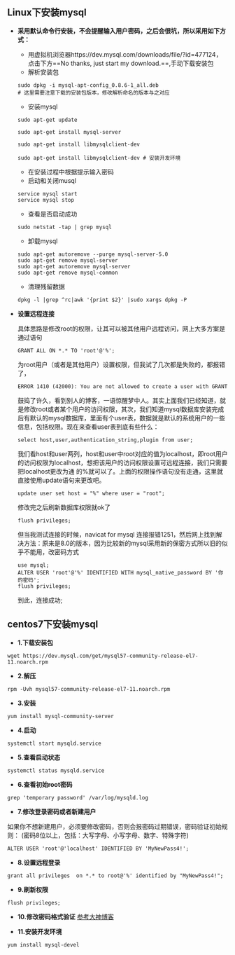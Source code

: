 ## Linux下安装mysql
* **采用默认命令行安装，不会提醒输入用户密码，之后会很坑，所以采用如下方式：**
    - 用虚拟机浏览器https://dev.mysql.com/downloads/file/?id=477124，点击下方==No thanks, just start my download.==,手动下载安装包
    - 解析安装包
    ```
    sudo dpkg -i mysql-apt-config_0.8.6-1_all.deb
    # 这里需要注意下载的安装包版本，修改解析命名的版本与之对应
    ```
    - 安装mysql
    ```
    sudo apt-get update
    
    sudo apt-get install mysql-server
    
    sudo apt-get install libmysqlclient-dev
    
    sudo apt-get install libmysqlclient-dev # 安装开发环境
    ```
    - 在安装过程中根据提示输入密码
    - 启动和关闭musql
    ```
    service mysql start
    service mysql stop
    ```
    - 查看是否启动成功
    ```
    sudo netstat -tap | grep mysql
    ```
    - 卸载mysql
    ```
    sudo apt-get autoremove --purge mysql-server-5.0
    sudo apt-get remove mysql-server
    sudo apt-get autoremove mysql-server
    sudo apt-get remove mysql-common 
    ```
    - 清理残留数据
    ```
    dpkg -l |grep ^rc|awk '{print $2}' |sudo xargs dpkg -P
    ```
    
* **设置远程连接**

    具体思路是修改root的权限，让其可以被其他用户远程访问，网上大多方案是通过语句
    ```
    GRANT ALL ON *.* TO 'root'@'%';
    ```
    为root用户（或者是其他用户）设置权限，但我试了几次都是失败的，都报错了，
    ```
    ERROR 1410 (42000): You are not allowed to create a user with GRANT
    ```
    鼓捣了许久，看到别人的博客，一语惊醒梦中人。其实上面我们已经知道，就是修改root或者某个用户的访问权限，其次，我们知道mysql数据库安装完成后有默认的mysql数据库，里面有个user表，数据就是默认的系统用户的一些信息，包括权限。现在来查看user表到底有些什么：
    ```
    select host,user,authentication_string,plugin from user;
    
    ```
    我们看host和user两列，host和user中root对应的值为localhost，即root用户的访问权限为localhost，想把该用户的访问权限设置可远程连接，我们只需要把localhost更改为通 的%就可以了。上面的权限操作语句没有走通，这里就直接使用update语句来更改吧。
    ```
    update user set host = "%" where user = "root";
    ```
    修改完之后刷新数据库权限就ok了
    ```
    flush privileges;
    ```
    但当我测试连接的时候，navicat for mysql 连接报错1251，然后网上找到解决方法：原来是8.0的版本，因为比较新的mysql采用新的保密方式所以旧的似乎不能用，改密码方式
    ```
    use mysql;
    ALTER USER 'root'@'%' IDENTIFIED WITH mysql_native_password BY '你的密码';
    flush privileges;
    ```
    到此，连接成功;

## centos7下安装mysql
* **1.下载安装包**
```
wget https://dev.mysql.com/get/mysql57-community-release-el7-11.noarch.rpm
```
* **2.解压**
```
rpm -Uvh mysql57-community-release-el7-11.noarch.rpm
```
* **3.安装**
```
yum install mysql-community-server
```
* **4.启动**
```
systemctl start mysqld.service
```
* **5.查看启动状态**
```
systemctl status mysqld.service
```
* **6.查看初始root密码**
```
grep 'temporary password' /var/log/mysqld.log
```
* **7.修改登录密码或者新建用户**

如果你不想新建用户，必须要修改密码，否则会报密码过期错误，密码验证初始规则：
(密码8位以上，包括：大写字母、小写字母、数字、特殊字符)
```
ALTER USER 'root'@'localhost' IDENTIFIED BY 'MyNewPass4!';
```
* **8.设置远程登录**
```
grant all privileges  on *.* to root@'%' identified by "MyNewPass4!";
```
* **9.刷新权限**
```
flush privileges;
```
* **10.修改密码格式验证**
[参考大神博客](https://www.cnblogs.com/ivictor/p/5142809.html)

* **11.安装开发环境**
```
yum install mysql-devel
```